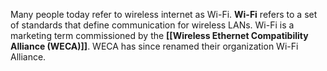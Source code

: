 Many people today refer to wireless internet as Wi-Fi. **Wi-Fi** refers to a set of standards that define communication for wireless LANs. Wi-Fi is a marketing term commissioned by the **[[Wireless Ethernet Compatibility Alliance (WECA)]]**. WECA has since renamed their organization Wi-Fi Alliance. 